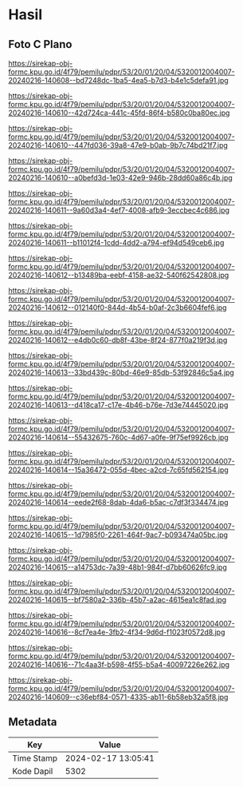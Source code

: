 # Hasil

## Foto C Plano

https://sirekap-obj-formc.kpu.go.id/4f79/pemilu/pdpr/53/20/01/20/04/5320012004007-20240216-140608--bd7248dc-1ba5-4ea5-b7d3-b4e1c5defa91.jpg

https://sirekap-obj-formc.kpu.go.id/4f79/pemilu/pdpr/53/20/01/20/04/5320012004007-20240216-140610--42d724ca-441c-45fd-86f4-b580c0ba80ec.jpg

https://sirekap-obj-formc.kpu.go.id/4f79/pemilu/pdpr/53/20/01/20/04/5320012004007-20240216-140610--447fd036-39a8-47e9-b0ab-9b7c74bd21f7.jpg

https://sirekap-obj-formc.kpu.go.id/4f79/pemilu/pdpr/53/20/01/20/04/5320012004007-20240216-140610--a0befd3d-1e03-42e9-946b-28dd60a86c4b.jpg

https://sirekap-obj-formc.kpu.go.id/4f79/pemilu/pdpr/53/20/01/20/04/5320012004007-20240216-140611--9a60d3a4-4ef7-4008-afb9-3eccbec4c686.jpg

https://sirekap-obj-formc.kpu.go.id/4f79/pemilu/pdpr/53/20/01/20/04/5320012004007-20240216-140611--b11012f4-1cdd-4dd2-a794-ef94d549ceb6.jpg

https://sirekap-obj-formc.kpu.go.id/4f79/pemilu/pdpr/53/20/01/20/04/5320012004007-20240216-140612--b13489ba-eebf-4158-ae32-540f62542808.jpg

https://sirekap-obj-formc.kpu.go.id/4f79/pemilu/pdpr/53/20/01/20/04/5320012004007-20240216-140612--012140f0-844d-4b54-b0af-2c3b6604fef6.jpg

https://sirekap-obj-formc.kpu.go.id/4f79/pemilu/pdpr/53/20/01/20/04/5320012004007-20240216-140612--e4db0c60-db8f-43be-8f24-877f0a219f3d.jpg

https://sirekap-obj-formc.kpu.go.id/4f79/pemilu/pdpr/53/20/01/20/04/5320012004007-20240216-140613--33bd439c-80bd-46e9-85db-53f92846c5a4.jpg

https://sirekap-obj-formc.kpu.go.id/4f79/pemilu/pdpr/53/20/01/20/04/5320012004007-20240216-140613--d418ca17-c17e-4b46-b76e-7d3e74445020.jpg

https://sirekap-obj-formc.kpu.go.id/4f79/pemilu/pdpr/53/20/01/20/04/5320012004007-20240216-140614--55432675-760c-4d67-a0fe-9f75ef9926cb.jpg

https://sirekap-obj-formc.kpu.go.id/4f79/pemilu/pdpr/53/20/01/20/04/5320012004007-20240216-140614--15a36472-055d-4bec-a2cd-7c65fd562154.jpg

https://sirekap-obj-formc.kpu.go.id/4f79/pemilu/pdpr/53/20/01/20/04/5320012004007-20240216-140614--eede2f68-8dab-4da6-b5ac-c7df3f334474.jpg

https://sirekap-obj-formc.kpu.go.id/4f79/pemilu/pdpr/53/20/01/20/04/5320012004007-20240216-140615--1d7985f0-2261-464f-9ac7-b093474a05bc.jpg

https://sirekap-obj-formc.kpu.go.id/4f79/pemilu/pdpr/53/20/01/20/04/5320012004007-20240216-140615--a14753dc-7a39-48b1-984f-d7bb60626fc9.jpg

https://sirekap-obj-formc.kpu.go.id/4f79/pemilu/pdpr/53/20/01/20/04/5320012004007-20240216-140615--bf7580a2-336b-45b7-a2ac-4615ea1c8fad.jpg

https://sirekap-obj-formc.kpu.go.id/4f79/pemilu/pdpr/53/20/01/20/04/5320012004007-20240216-140616--8cf7ea4e-3fb2-4f34-9d6d-f1023f0572d8.jpg

https://sirekap-obj-formc.kpu.go.id/4f79/pemilu/pdpr/53/20/01/20/04/5320012004007-20240216-140616--71c4aa3f-b598-4f55-b5a4-40097226e262.jpg

https://sirekap-obj-formc.kpu.go.id/4f79/pemilu/pdpr/53/20/01/20/04/5320012004007-20240216-140609--c36ebf84-0571-4335-ab11-6b58eb32a5f8.jpg


## Metadata

| Key        | Value               |
| ---------- | ------------------- |
| Time Stamp | 2024-02-17 13:05:41 |
| Kode Dapil | 5302                |



